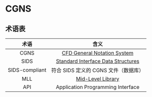 # CGNS

## 术语表

|      术语      |                             含义                             |
| :------------: | :----------------------------------------------------------: |
|      CGNS      |    [CFD General Notation System](http://cgns.github.io/)     |
|      SIDS      | [Standard Interface Data Structures](http://cgns.github.io/CGNS_docs_current/sids/) |
| SIDS-compliant |             符合 SIDS 定义的 CGNS 文件（数据库）             |
|      MLL       | [Mid-Level Library](http://cgns.github.io/CGNS_docs_current/midlevel/) |
|      API       |              Application Programming Interface               |


